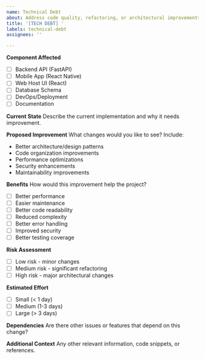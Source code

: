 ```yaml
---
name: Technical Debt
about: Address code quality, refactoring, or architectural improvements
title: '[TECH DEBT] '
labels: technical-debt
assignees: ''

---
```


**Component Affected**
- [ ] Backend API (FastAPI)
- [ ] Mobile App (React Native)
- [ ] Web Host UI (React)
- [ ] Database Schema
- [ ] DevOps/Deployment
- [ ] Documentation

**Current State**
Describe the current implementation and why it needs improvement.

**Proposed Improvement**
What changes would you like to see? Include:
- Better architecture/design patterns
- Code organization improvements
- Performance optimizations
- Security enhancements
- Maintainability improvements

**Benefits**
How would this improvement help the project?
- [ ] Better performance
- [ ] Easier maintenance
- [ ] Better code readability
- [ ] Reduced complexity
- [ ] Better error handling
- [ ] Improved security
- [ ] Better testing coverage

**Risk Assessment**
- [ ] Low risk - minor changes
- [ ] Medium risk - significant refactoring
- [ ] High risk - major architectural changes

**Estimated Effort**
- [ ] Small (< 1 day)
- [ ] Medium (1-3 days)
- [ ] Large (> 3 days)

**Dependencies**
Are there other issues or features that depend on this change?

**Additional Context**
Any other relevant information, code snippets, or references.